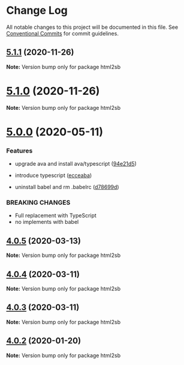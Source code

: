 # Change Log

All notable changes to this project will be documented in this file.
See [Conventional Commits](https://conventionalcommits.org) for commit guidelines.

## [5.1.1](https://github.com/pastak/scrapbox-converter/compare/v5.1.0...v5.1.1) (2020-11-26)

**Note:** Version bump only for package html2sb





# [5.1.0](https://github.com/pastak/scrapbox-converter/compare/v5.0.0...v5.1.0) (2020-11-26)

**Note:** Version bump only for package html2sb





# [5.0.0](https://github.com/pastak/scrapbox-converter/compare/v4.0.5...v5.0.0) (2020-05-11)


### Features

* upgrade ava and install ava/typescript ([94e21d5](https://github.com/pastak/scrapbox-converter/commit/94e21d57bbbee9bf907769fed5599001b0d9fac2))


* introduce typescript ([ecceaba](https://github.com/pastak/scrapbox-converter/commit/ecceabac3882acfbcb3ce4c6861954d5e2a93d95))
* uninstall babel and rm .babelrc ([d78699d](https://github.com/pastak/scrapbox-converter/commit/d78699d1a0e0bc4f3dda44b3d00902cf7fa9e6b5))


### BREAKING CHANGES

* Full replacement with TypeScript
* no implements with babel





## [4.0.5](https://github.com/pastak/scrapbox-converter/compare/v4.0.4...v4.0.5) (2020-03-13)

**Note:** Version bump only for package html2sb





## [4.0.4](https://github.com/pastak/scrapbox-converter/compare/v4.0.3...v4.0.4) (2020-03-11)

**Note:** Version bump only for package html2sb





## [4.0.3](https://github.com/pastak/scrapbox-converter/compare/v4.0.2...v4.0.3) (2020-03-11)

**Note:** Version bump only for package html2sb





## [4.0.2](https://github.com/pastak/scrapbox-converter/compare/v4.0.1...v4.0.2) (2020-01-20)

**Note:** Version bump only for package html2sb
